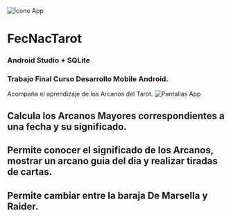 ![Ícono App](https://github.com/lailatan/Android_Calc_Insulina_Activa/blob/master/tarot.jpg)
# FecNacTarot
### Android Studio + SQLite
### Trabajo Final Curso Desarrollo Mobile Android.
Acompaña el aprendizaje de los Arcanos del Tarot.
![Pantallas App](https://github.com/lailatan/Android_Calc_Insulina_Activa/blob/master/tarot_pantallas.jpg)
## Calcula los Arcanos Mayores correspondientes a una fecha y su significado.
## Permite conocer el significado de los Arcanos, mostrar un arcano guia del dia y realizar tiradas de cartas.
## Permite cambiar entre la baraja De Marsella y Raider.
